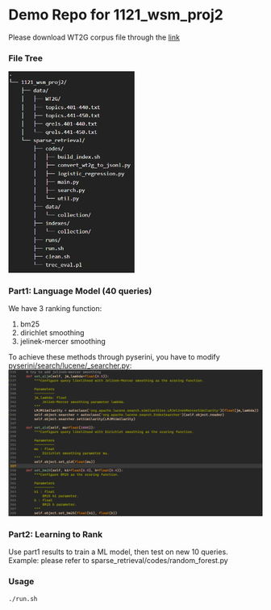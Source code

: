 # Demo Repo for 1121_wsm_proj2

Please download WT2G corpus file through the [link](https://drive.google.com/file/d/1EcWOzoftB1BXSntAlJlLC-2I6KY3AgyJ/view)  

### File Tree
<img src="img/file_tree.png" alt="file_tree" width="250"/>

### Part1: Language Model (40 queries)
We have 3 ranking function:  
1. bm25
2. dirichlet smoothing
3. jelinek-mercer smoothing

To achieve these methods through pyserini, you have to modify [pyserini/search/lucene/_searcher.py](https://github.com/castorini/pyserini/blob/master/pyserini/search/lucene/_searcher.py):  
![image info](img/qljm.png)

### Part2: Learning to Rank
Use part1 results to train a ML model, then test on new 10 queries.  
Example: please refer to sparse_retrieval/codes/random_forest.py

### Usage
```bash
./run.sh
```
